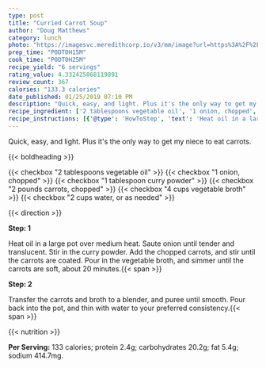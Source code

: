 ```yaml
---
type: post
title: "Curried Carrot Soup"
author: "Doug Matthews"
category: lunch
photo: "https://imagesvc.meredithcorp.io/v3/mm/image?url=https%3A%2F%2Fimages.media-allrecipes.com%2Fuserphotos%2F4573347.jpg"
prep_time: "P0DT0H15M"
cook_time: "P0DT0H25M"
recipe_yield: "6 servings"
rating_value: 4.332425068119891
review_count: 367
calories: "133.3 calories"
date_published: 01/25/2019 07:10 PM
description: "Quick, easy, and light. Plus it's the only way to get my niece to eat carrots."
recipe_ingredient: ['2 tablespoons vegetable oil', '1 onion, chopped', '1 tablespoon curry powder', '2 pounds carrots, chopped', '4 cups vegetable broth', '2 cups water, or as needed']
recipe_instructions: [{'@type': 'HowToStep', 'text': 'Heat oil in a large pot over medium heat. Saute onion until tender and translucent. Stir in the curry powder. Add the chopped carrots, and stir until the carrots are coated. Pour in the vegetable broth, and simmer until the carrots are soft, about 20 minutes.\n'}, {'@type': 'HowToStep', 'text': 'Transfer the carrots and broth to a blender, and puree until smooth. Pour back into the pot, and thin with water to your preferred consistency.\n'}]
---
```


Quick, easy, and light. Plus it's the only way to get my niece to eat carrots. 

{{< boldheading >}}

{{< checkbox "2 tablespoons vegetable oil" >}}
{{< checkbox "1  onion, chopped" >}}
{{< checkbox "1 tablespoon curry powder" >}}
{{< checkbox "2 pounds carrots, chopped" >}}
{{< checkbox "4 cups vegetable broth" >}}
{{< checkbox "2 cups water, or as needed" >}}


{{< direction >}}

**Step: 1**

Heat oil in a large pot over medium heat. Saute onion until tender and translucent. Stir in the curry powder. Add the chopped carrots, and stir until the carrots are coated. Pour in the vegetable broth, and simmer until the carrots are soft, about 20 minutes.{{< span >}}

**Step: 2**

Transfer the carrots and broth to a blender, and puree until smooth. Pour back into the pot, and thin with water to your preferred consistency.{{< span >}}

{{< nutrition >}}

**Per Serving:** 133 calories; protein 2.4g; carbohydrates 20.2g; fat 5.4g; sodium 414.7mg.